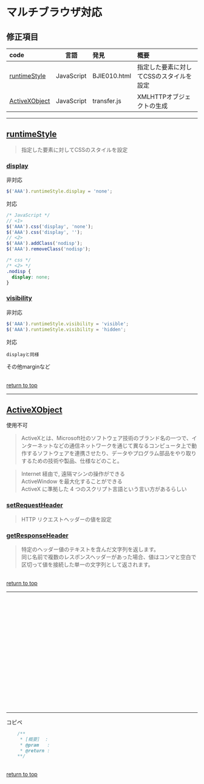 # マルチブラウザ対応

## **修正項目**

|code|言語|発見|概要|
|:--|:--:|:--|:--|
|[runtimeStyle](#runtimeStyle)|JavaScript|BJIE010.html|指定した要素に対してCSSのスタイルを設定|
|[ActiveXObject](#ActiveXObject)|JavaScript|transfer.js|XMLHTTPオブジェクトの生成|

------------------------------

## **[runtimeStyle](https://js.studio-kingdom.com/jquery/css/css)**
> 指定した要素に対してCSSのスタイルを設定

### **[display](https://developer.mozilla.org/ja/docs/Web/CSS/display#display_none)**
非対応
``` JavaScript
$('AAA').runtimeStyle.display = 'none';
```
対応
``` JavaScript
/* JavaScript */
// <1>
$('AAA').css('display', 'none');
$('AAA').css('display', '');
// <2>
$('AAA').addClass('nodisp');
$('AAA').removeClass('nodisp');
```
``` css
/* css */
/* <2> */
.nodisp {
  display: none;
}
```

### **[visibility](https://developer.mozilla.org/ja/docs/Web/CSS/visibility)**
非対応
``` JavaScript
$('AAA').runtimeStyle.visibility = 'visible';
$('AAA').runtimeStyle.visibility = 'hidden';
```
対応
```
displayと同様
```
その他marginなど

<br>[return to top](#修正項目)

------------------------------

## **[ActiveXObject](http://akon.sakura.ne.jp/map/activexobject.htm)**
使用不可
>ActiveXとは、Microsoft社のソフトウェア技術のブランド名の一つで、インターネットなどの通信ネットワークを通じて異なるコンピュータ上で動作するソフトウェアを連携させたり、データやプログラム部品をやり取りするための技術や製品、仕様などのこと。<br>

> Internet 経由で, 遠隔マシンの操作ができる<br>
> ActiveWindow を最大化することができる<br>
> ActiveX に準拠した 4 つのスクリプト言語という言い方があるらしい<br>

### **[setRequestHeader](https://developer.mozilla.org/ja/docs/Web/API/XMLHttpRequest/setRequestHeader)**
>  HTTP リクエストヘッダーの値を設定

### **[getResponseHeader](https://developer.mozilla.org/ja/docs/Web/API/XMLHttpRequest/getResponseHeader)**
>  特定のヘッダー値のテキストを含んだ文字列を返します。<br>同じ名前で複数のレスポンスヘッダーがあった場合、値はコンマと空白で区切って値を接続した単一の文字列として返されます。

<br>[return to top](#修正項目)

------------------------------

<br><br><br><br><br><br><br><br><br><br><br><br><br><br><br><br><br>


------------------------------

コピペ
``` JavaScript
	/**
	 * [概要]  :
	 * @pram   :
	 * @return :
	**/
```

<br>[return to top](#修正項目)